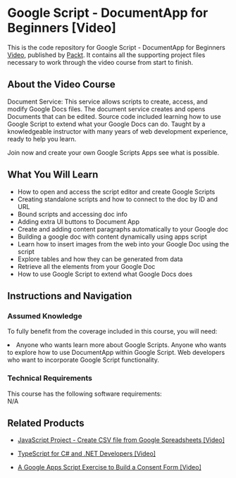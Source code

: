 


# Google Script - DocumentApp for Beginners [Video]
This is the code repository for Google Script - DocumentApp for Beginners [Video](https://www.packtpub.com/application-development/google-script-documentapp-beginners-video), published by [Packt](https://www.packtpub.com/?utm_source=github). It contains all the supporting project files necessary to work through the video course from start to finish.
## About the Video Course
Document Service: This service allows scripts to create, access, and modify Google Docs files. The document service creates and opens Documents that can be edited. Source code included learning how to use Google Script to extend what your Google Docs can do. Taught by a knowledgeable instructor with many years of web development experience, ready to help you learn.

Join now and create your own Google Scripts Apps see what is possible.

<H2>What You Will Learn</H2>
<DIV class=book-info-will-learn-text>
<UL>
<LI>How to open and access the script editor and create Google Scripts</LI>
<LI>Creating standalone scripts and how to connect to the doc by ID and URL</LI>
<LI>Bound scripts and accessing doc info</LI>
<LI>Adding extra UI buttons to Document App</LI>
<LI>Create and adding content paragraphs automatically to your Google doc</LI>
<LI>Building a google doc with content dynamically using apps script</LI>
<LI>Learn how to insert images from the web into your Google Doc using the script</LI>
<LI>Explore tables and how they can be generated from data</LI>
<LI>Retrieve all the elements from your Google Doc</LI>
<LI>How to use Google Script to extend what Google Docs does</LI>
</UL></DIV>

## Instructions and Navigation
### Assumed Knowledge
To fully benefit from the coverage included in this course, you will need:<br/>
<DIV class=book-info-will-learn-text>
<LI>Anyone who wants learn more about Google Scripts. Anyone who wants to explore how to use DocumentApp within Google Script. Web developers who want to incorporate Google Script functionality.	</li>
<DIV>

### Technical Requirements
This course has the following software requirements:<br/>
N/A

## Related Products
* [JavaScript Project - Create CSV file from Google Spreadsheets [Video]
](https://www.packtpub.com/application-development/javascript-project-create-csv-file-google-spreadsheets-video)

* [TypeScript for C# and .NET Developers [Video]
]( https://www.packtpub.com/application-development/typescript-c-and-net-developers-video)

* [A Google Apps Script Exercise to Build a Consent Form [Video]
]( https://www.packtpub.com/application-development/google-apps-script-exercise-build-consent-form-video)

